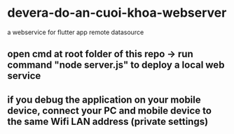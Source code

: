 # devera-do-an-cuoi-khoa-webserver
a webservice for flutter app remote datasource
## open cmd at root folder of this repo -> run command "node server.js" to deploy a local web service
## if you debug the application on your mobile device, connect your PC and mobile device to the same Wifi LAN address (private settings)
